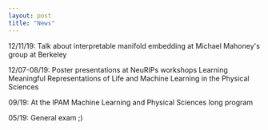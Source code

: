 ```yaml
---
layout: post
title: "News"
---
```


12/11/19: Talk about interpretable manifold embedding at Michael Mahoney's group at Berkeley

12/07-08/19: Poster presentations at NeuRIPs workshops Learning Meaningful Representations of Life and Machine Learning in the Physical Sciences

09/19: At the IPAM Machine Learning and Physical Sciences long program

05/19: General exam ;)




